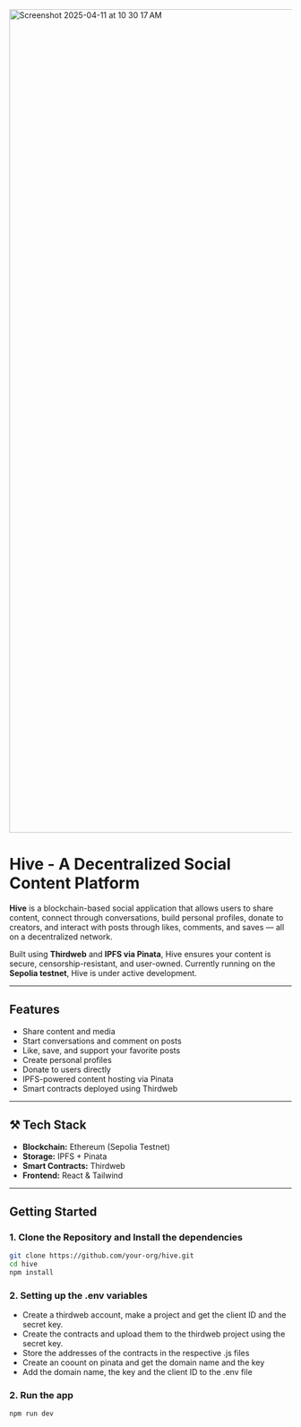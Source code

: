 <img width="1470" alt="Screenshot 2025-04-11 at 10 30 17 AM" src="https://github.com/user-attachments/assets/91358407-1eb6-4581-b314-c85ac7e09869" />



# Hive - A Decentralized Social Content Platform

**Hive** is a blockchain-based social application that allows users to share content, connect through conversations, build personal profiles, donate to creators, and interact with posts through likes, comments, and saves — all on a decentralized network.

Built using **Thirdweb** and **IPFS via Pinata**, Hive ensures your content is secure, censorship-resistant, and user-owned. Currently running on the **Sepolia testnet**, Hive is under active development.

---

##  Features

- Share content and media
- Start conversations and comment on posts
- Like, save, and support your favorite posts
- Create personal profiles
- Donate to users directly
- IPFS-powered content hosting via Pinata
- Smart contracts deployed using Thirdweb

---

## ⚒️ Tech Stack

- **Blockchain:** Ethereum (Sepolia Testnet)
- **Storage:** IPFS + Pinata
- **Smart Contracts:** Thirdweb
- **Frontend:** React & Tailwind

---

## Getting Started

### 1. Clone the Repository and Install the dependencies

```bash
git clone https://github.com/your-org/hive.git
cd hive
npm install
```

### 2. Setting up the .env variables
- Create a thirdweb account, make a project and get the client ID and the secret key.
- Create the contracts and upload them to the thirdweb project using the secret key.
- Store the addresses of the contracts in the respective .js files
- Create an coount on pinata and get the domain name and the key
- Add the domain name, the key and the client ID to the .env file 

### 2. Run the app
```bash
npm run dev
```



